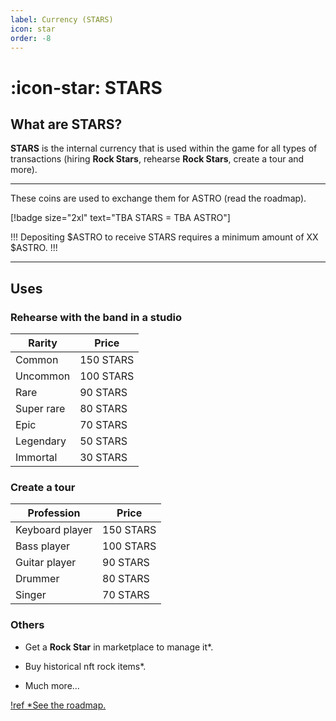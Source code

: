 ```yaml
---
label: Currency (STARS)
icon: star
order: -8
---
```


# :icon-star: STARS

## What are STARS?

**STARS** is the internal currency that is used within the game for all types of transactions (hiring **Rock Stars**, rehearse **Rock Stars**, create a tour and more).

---

These coins are used to exchange them for ASTRO (read the roadmap).

[!badge size="2xl" text="TBA STARS = TBA ASTRO"]

!!!
Depositing $ASTRO to receive STARS requires a minimum amount of XX $ASTRO.
!!!

---

## Uses

### Rehearse with the band in a studio

| Rarity     | Price     |
| ---------- | --------- |
| Common     | 150 STARS |
| Uncommon   | 100 STARS |
| Rare       | 90 STARS  |
| Super rare | 80 STARS  |
| Epic       | 70 STARS  |
| Legendary  | 50 STARS  |
| Immortal   | 30 STARS  |

### Create a tour

| Profession      | Price     |
| --------------- | --------- |
| Keyboard player | 150 STARS |
| Bass player     | 100 STARS |
| Guitar player   | 90 STARS  |
| Drummer         | 80 STARS  |
| Singer          | 70 STARS  |

### Others

- Get a **Rock Star** in marketplace to manage it\*.

- Buy historical nft rock items\*.

- Much more...

[!ref \*See the roadmap.](../project/roadmap.md)

